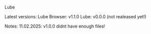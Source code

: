 Lube

Latest versions:
  Lube Browser: v1.1.0
  Lube: v0.0.0 (not realeased yet!)

Notes:
  11.02.2025:
    v1.0.0 didnt have enough files!
